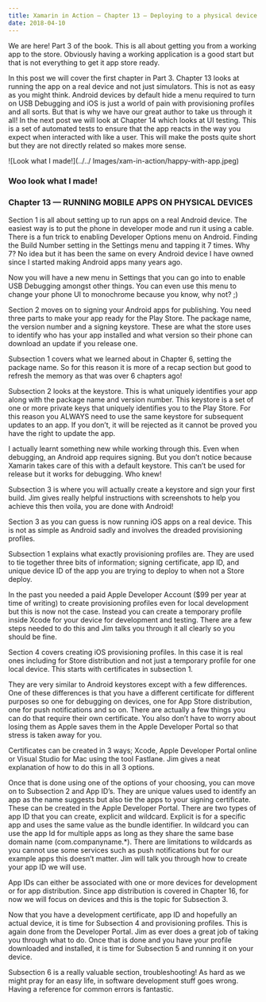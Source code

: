 ```yaml
--- 
title: Xamarin in Action — Chapter 13 — Deploying to a physical device
date: 2018-04-10
---
```


We are here! Part 3 of the book. This is all about getting you from a working app to the store. Obviously having a working application is a good start but that is not everything to get it app store ready.

In this post we will cover the first chapter in Part 3. Chapter 13 looks at running the app on a real device and not just simulators. This is not as easy as you might think. Android devices by default hide a menu required to turn on USB Debugging and iOS is just a world of pain with provisioning profiles and all sorts. But that is why we have our great author to take us through it all! In the next post we will look at Chapter 14 which looks at UI testing. This is a set of automated tests to ensure that the app reacts in the way you expect when interacted with like a user. This will make the posts quite short but they are not directly related so makes more sense.

![Look what I made!](../../ Images/xam-in-action/happy-with-app.jpeg)
### Woo look what I made!

### Chapter 13 — RUNNING MOBILE APPS ON PHYSICAL DEVICES

Section 1 is all about setting up to run apps on a real Android device. The easiest way is to put the phone in developer mode and run it using a cable. There is a fun trick to enabling Developer Options menu on Android. Finding the Build Number setting in the Settings menu and tapping it 7 times. Why 7? No idea but it has been the same on every Android device I have owned since I started making Android apps many years ago.

Now you will have a new menu in Settings that you can go into to enable USB Debugging amongst other things. You can even use this menu to change your phone UI to monochrome because you know, why not? ;)

Section 2 moves on to signing your Android apps for publishing. You need three parts to make your app ready for the Play Store. The package name, the version number and a signing keystore. These are what the store uses to identify who has your app installed and what version so their phone can download an update if you release one.

Subsection 1 covers what we learned about in Chapter 6, setting the package name. So for this reason it is more of a recap section but good to refresh the memory as that was over 6 chapters ago!

Subsection 2 looks at the keystore. This is what uniquely identifies your app along with the package name and version number. This keystore is a set of one or more private keys that uniquely identifies you to the Play Store. For this reason you ALWAYS need to use the same keystore for subsequent updates to an app. If you don’t, it will be rejected as it cannot be proved you have the right to update the app.

I actually learnt something new while working through this. Even when debugging, an Android app requires signing. But you don’t notice because Xamarin takes care of this with a default keystore. This can’t be used for release but it works for debugging. Who knew!

Subsection 3 is where you will actually create a keystore and sign your first build. Jim gives really helpful instructions with screenshots to help you achieve this then voila, you are done with Android!

Section 3 as you can guess is now running iOS apps on a real device. This is not as simple as Android sadly and involves the dreaded provisioning profiles.

Subsection 1 explains what exactly provisioning profiles are. They are used to tie together three bits of information; signing certificate, app ID, and unique device ID of the app you are trying to deploy to when not a Store deploy.

In the past you needed a paid Apple Developer Account ($99 per year at time of writing) to create provisioning profiles even for local development but this is now not the case. Instead you can create a temporary profile inside Xcode for your device for development and testing. There are a few steps needed to do this and Jim talks you through it all clearly so you should be fine.

Section 4 covers creating iOS provisioning profiles. In this case it is real ones including for Store distribution and not just a temporary profile for one local device. This starts with certificates in subsection 1.

They are very similar to Android keystores except with a few differences. One of these differences is that you have a different certificate for different purposes so one for debugging on devices, one for App Store distribution, one for push notifications and so on. There are actually a few things you can do that require their own certificate. You also don’t have to worry about losing them as Apple saves them in the Apple Developer Portal so that stress is taken away for you.

Certificates can be created in 3 ways; Xcode, Apple Developer Portal online or Visual Studio for Mac using the tool Fastlane. Jim gives a neat explanation of how to do this in all 3 options.

Once that is done using one of the options of your choosing, you can move on to Subsection 2 and App ID’s. They are unique values used to identify an app as the name suggests but also tie the apps to your signing certificate. These can be created in the Apple Developer Portal. There are two types of app ID that you can create, explicit and wildcard. Explicit is for a specific app and uses the same value as the bundle identifier. In wildcard you can use the app Id for multiple apps as long as they share the same base domain name (com.companyname.*). There are limitations to wildcards as you cannot use some services such as push notifications but for our example apps this doesn’t matter. Jim will talk you through how to create your app ID we will use.

App IDs can either be associated with one or more devices for development or for app distribution. Since app distribution is covered in Chapter 16, for now we will focus on devices and this is the topic for Subsection 3.

Now that you have a development certificate, app ID and hopefully an actual device, it is time for Subsection 4 and provisioning profiles. This is again done from the Developer Portal. Jim as ever does a great job of taking you through what to do. Once that is done and you have your profile downloaded and installed, it is time for Subsection 5 and running it on your device.

Subsection 6 is a really valuable section, troubleshooting! As hard as we might pray for an easy life, in software development stuff goes wrong. Having a reference for common errors is fantastic.
